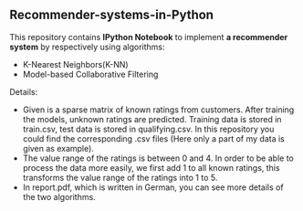## Recommender-systems-in-Python
This repository contains **IPython Notebook** to implement **a recommender system** by respectively using algorithms:
* K-Nearest Neighbors(K-NN)
* Model-based Collaborative Filtering

Details:
* Given is a sparse matrix of known ratings from customers. After training the models, unknown ratings are predicted. 
  Training data is stored in train.csv, test data is stored in qualifying.csv. In this repository you could find the corresponding .csv files (Here only a part of my data is given as example).
* The value range of the ratings is between 0 and 4. In order to be able to process the data more easily, we first add 1 to all known ratings, this transforms the value range of the ratings into 1 to 5.
* In report.pdf, which is written in German, you can see more details of the two algorithms.
  
